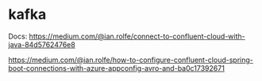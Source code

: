 # kafka

Docs:
https://medium.com/@ian.rolfe/connect-to-confluent-cloud-with-java-84d5762476e8

https://medium.com/@ian.rolfe/how-to-configure-confluent-cloud-spring-boot-connections-with-azure-appconfig-avro-and-ba0c17392671
